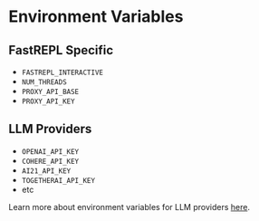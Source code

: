 # Environment Variables

## FastREPL Specific
- `FASTREPL_INTERACTIVE`
- `NUM_THREADS`
- `PROXY_API_BASE`
- `PROXY_API_KEY`

## LLM Providers
- `OPENAI_API_KEY`
- `COHERE_API_KEY`
- `AI21_API_KEY`
- `TOGETHERAI_API_KEY`
- etc

Learn more about environment variables for LLM providers [here](https://docs.litellm.ai/docs/providers).
